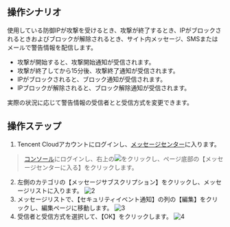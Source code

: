 

## 操作シナリオ
使用している防御IPが攻撃を受けるとき、攻撃が終了するとき、IPがブロックされるときおよびブロックが解除されるとき、サイト内メッセージ、SMSまたはメールで警告情報を配信します。
- 攻撃が開始すると、攻撃開始通知が受信されます。
- 攻撃が終了してから15分後、攻撃終了通知が受信されます。
- IPがブロックされると、ブロック通知が受信されます。
- IPブロックが解除されると、ブロック解除通知が受信されます。

実際の状況に応じて警告情報の受信者とと受信方式を変更できます。

## 操作ステップ
1. Tencent Cloudアカウントにログインし、[メッセージセンター](https://console.cloud.tencent.com/message/detail/45743360)に入ります。
 >[コンソール](https://console.cloud.tencent.com/dayu/overview)にログインし、右上の<img src="https://main.qcloudimg.com/raw/00487734872fb32f9f58685345cd82ff.png"  style="margin:0;">をクリックし、ページ底部の【メッセージセンターに入る】をクリックします。

2. 左側のカテゴリの【メッセージサブスクリプション】をクリックし、メッセージリストに入ります。
 ![2](https://main.qcloudimg.com/raw/1be871b7d51c56b7259c95553a43dadb.png)
3. メッセージリストで、【セキュリティイベント通知】の列の【編集】をクリックし、編集ページに移動します。
 ![3](https://main.qcloudimg.com/raw/e46cac4acc1c8804a51ae4a3fd5098ce.png)
4. 受信者と受信方式を選択して、【OK】をクリックします。
 ![4](https://main.qcloudimg.com/raw/b53c10d662ca7cdc0c1ebe320c67dd5a.png)


